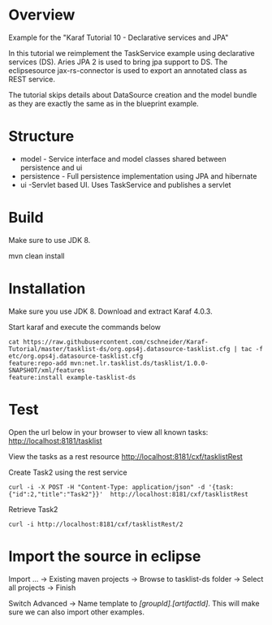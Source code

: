 # Overview

Example for the "Karaf Tutorial 10 - Declarative services and JPA" 

In this tutorial we reimplement the TaskService example using declarative services (DS).
Aries JPA 2 is used to bring jpa support to DS. The eclipsesource jax-rs-connector is used to
export an annotated class as REST service.

The tutorial skips details about DataSource creation and the model bundle as they are exactly the
same as in the blueprint example. 

# Structure

* model - Service interface and model classes shared between persistence and ui
* persistence - Full persistence implementation using JPA and hibernate
* ui -Servlet based UI. Uses TaskService and publishes a servlet 

# Build

Make sure to use JDK 8.

mvn clean install

# Installation

Make sure you use JDK 8.
Download and extract Karaf 4.0.3.

Start karaf and execute the commands below

```Shell
cat https://raw.githubusercontent.com/cschneider/Karaf-Tutorial/master/tasklist-ds/org.ops4j.datasource-tasklist.cfg | tac -f etc/org.ops4j.datasource-tasklist.cfg
feature:repo-add mvn:net.lr.tasklist.ds/tasklist/1.0.0-SNAPSHOT/xml/features
feature:install example-tasklist-ds
```

# Test

Open the url below in your browser to view all known tasks:
<http://localhost:8181/tasklist>

View the tasks as a rest resource
<http://localhost:8181/cxf/tasklistRest>

Create Task2 using the rest service

	curl -i -X POST -H "Content-Type: application/json" -d '{task:{"id":2,"title":"Task2"}}'  http://localhost:8181/cxf/tasklistRest

Retrieve Task2

	curl -i http://localhost:8181/cxf/tasklistRest/2

# Import the source in eclipse

Import ... -> Existing maven projects -> Browse to tasklist-ds folder -> Select all projects  -> Finish

Switch Advanced -> Name template to _[groupId].[artifactId]_. This will make sure we can also import other examples.
